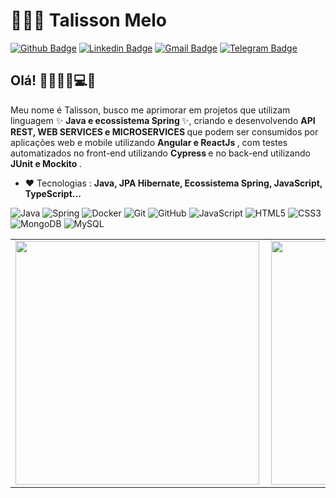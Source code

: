 # 👨🏾‍💻 Talisson Melo

[![Github Badge](https://img.shields.io/badge/-Github-000?style=flat-square&logo=Github&logoColor=white&link=https://github.com/TalissonMelo)](https://github.com/TalissonMelo)
[![Linkedin Badge](https://img.shields.io/badge/-LinkedIn-blue?style=flat-square&logo=Linkedin&logoColor=white&link=https://www.linkedin.com/in/talisson-rodrigues)](https://www.linkedin.com/in/talisson-rodrigues)
[![Gmail Badge](https://img.shields.io/badge/-Gmail-c14438?style=flat-square&logo=Gmail&logoColor=white&link=mailto:talissonmelorodrigues@gmail.com)](mailto:talissonmelorodrigues@gmail.com)
[![Telegram Badge](https://img.shields.io/badge/-Telegram-1ca0f1?style=flat-square&labelColor=1ca0f1&logo=telegram&logoColor=white&link=https://t.me/TalissonRodrigues)](https://t.me/TalissonRodrigues)

## Olá! 🤝👨🏽‍🎓💻😄 

Meu nome é Talisson, busco me aprimorar em projetos que utilizam linguagem ✨ <b> Java e ecossistema Spring </b> ✨, criando e desenvolvendo <b> API REST, WEB SERVICES e MICROSERVICES </b> que podem ser consumidos por aplicações web e mobile utilizando  <b> Angular e ReactJs </b>, com testes automatizados no front-end utilizando <b> Cypress </b> e no back-end utilizando <b> JUnit e Mockito </b> .
- :heart: Tecnologias : <b> Java, JPA Hibernate, Ecossistema Spring, JavaScript, TypeScript... </b>

![Java](https://img.shields.io/badge/-Java-007396?style=flat-square&logo=java)
![Spring](https://img.shields.io/badge/-Spring-6DB33F?style=flat-square&logo=spring&logoColor=white)
![Docker](https://img.shields.io/badge/-Docker-2496ED?style=flat-square&logo=docker&logoColor=white)
![Git](https://img.shields.io/badge/-Git-black?style=flat-square&logo=git)
![GitHub](https://img.shields.io/badge/-GitHub-181717?style=flat-square&logo=github)
![JavaScript](https://img.shields.io/badge/-JavaScript-black?style=flat-square&logo=javascript)
![HTML5](https://img.shields.io/badge/-HTML5-E34F26?style=flat-square&logo=html5&logoColor=white)
![CSS3](https://img.shields.io/badge/-CSS3-1572B6?style=flat-square&logo=css3)
![MongoDB](https://img.shields.io/badge/-MongoDB-black?style=flat-square&logo=mongodb)
![MySQL](https://img.shields.io/badge/-MySQL-4479A1?style=flat-square&logo=mysql&logoColor=white)

<center>
<table>
  <tr>
     <td><img width="390px" align="left" src="https://github-readme-stats.vercel.app/api?username=TalissonMelo&theme=&show_icons=true" /></td>
<td><img width="390px" align="left" src="https://github-readme-stats.vercel.app/api/top-langs/?username=TalissonMelo&hide=html&layout=compact&theme=" /></td>
  </tr>  
</table>
</center>
